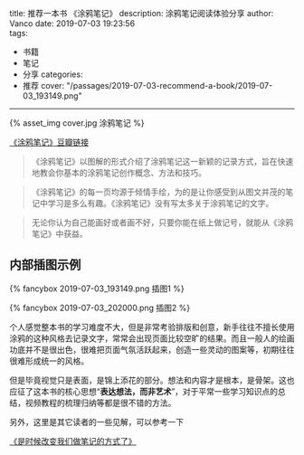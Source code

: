 title: 推荐一本书 《涂鸦笔记》
description: 涂鸦笔记阅读体验分享
author: Vanco
date: 2019-07-03 19:23:56    
tags:
  - 书籍
  - 笔记
  - 分享
categories:
  - 推荐
cover: "/passages/2019-07-03-recommend-a-book/2019-07-03_193149.png"

---

{% asset_img cover.jpg 涂鸦笔记 %}

[《涂鸦笔记》豆瓣链接](https://book.douban.com/subject/26281082/)

>《涂鸦笔记》以图解的形式介绍了涂鸦笔记这一新颖的记录方式，旨在快速地教会你基本的涂鸦笔记创作概念、方法和技巧。

>《涂鸦笔记》的每一页均源于倾情手绘，为的是让你感受到从图文并茂的笔记中学习是多么有趣。《涂鸦笔记》没有写太多关于涂鸦笔记的文字。

>无论你认为自己能画好或者画不好，只要你能在纸上做记号，就能从《涂鸦笔记》中获益。


## 内部插图示例

{% fancybox 2019-07-03_193149.png 插图1 %}

{% fancybox 2019-07-03_202000.png 插图2 %}


个人感觉整本书的学习难度不大，但是非常考验排版和创意，新手往往不擅长使用涂鸦的这种风格去记录文字，常常会出现页面比较空旷的结果。而且一般人的绘画功底并不是很出色，很难把页面气氛活跃起来，创造一些灵动的图案等，初期往往很难形成统一的风格。

但是毕竟视觉只是表面，是锦上添花的部分。想法和内容才是根本，是骨架。这也应征了这本书的核心思想“**表达想法，而非艺术**”，对于平常一些学习知识点的总结，视频教程的梳理归纳等都是很不错的方法。

另外，这里是其它读者的一些见解，可以参考一下

[《是时候改变我们做笔记的方式了》](https://book.douban.com/review/9876925/)